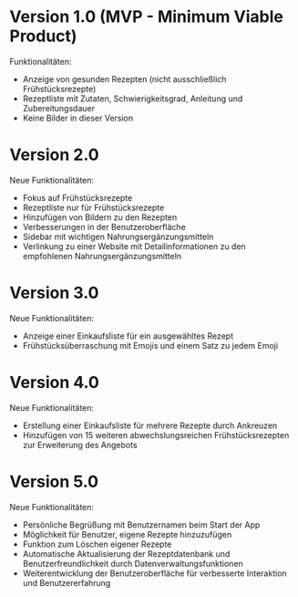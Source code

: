 # Version 1.0 (MVP - Minimum Viable Product)
Funktionalitäten:

- Anzeige von gesunden Rezepten (nicht ausschließlich Frühstücksrezepte)
- Rezeptliste mit Zutaten, Schwierigkeitsgrad, Anleitung und Zubereitungsdauer
- Keine Bilder in dieser Version

# Version 2.0
Neue Funktionalitäten:

- Fokus auf Frühstücksrezepte
- Rezeptliste nur für Frühstücksrezepte
- Hinzufügen von Bildern zu den Rezepten
- Verbesserungen in der Benutzeroberfläche
- Sidebar mit wichtigen Nahrungsergänzungsmitteln
- Verlinkung zu einer Website mit Detailinformationen zu den empfohlenen Nahrungsergänzungsmitteln

# Version 3.0
Neue Funktionalitäten:

- Anzeige einer Einkaufsliste für ein ausgewähltes Rezept
- Frühstücksüberraschung mit Emojis und einem Satz zu jedem Emoji

# Version 4.0
Neue Funktionalitäten:

- Erstellung einer Einkaufsliste für mehrere Rezepte durch Ankreuzen
- Hinzufügen von 15 weiteren abwechslungsreichen Frühstücksrezepten zur Erweiterung des Angebots

# Version 5.0
Neue Funktionalitäten:

- Persönliche Begrüßung mit Benutzernamen beim Start der App
- Möglichkeit für Benutzer, eigene Rezepte hinzuzufügen
- Funktion zum Löschen eigener Rezepte
- Automatische Aktualisierung der Rezeptdatenbank und Benutzerfreundlichkeit durch Datenverwaltungsfunktionen
- Weiterentwicklung der Benutzeroberfläche für verbesserte Interaktion und Benutzererfahrung

